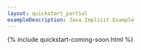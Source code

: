 ```yaml
---
layout: quickstart_partial
exampleDescription: Java Implicit Example
---
```


{% include quickstart-coming-soon.html %}
